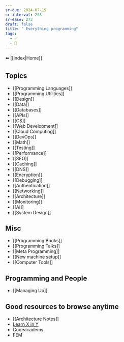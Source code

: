 ```yaml
---
sr-due: 2024-07-19
sr-interval: 203
sr-ease: 273
draft: false
title: " Everything programming"
tags:
  - ✅
  - 🧭
---
```

⬅️ [[index|Home]]

## Topics 
- [[Programming Languages]]
- [[Programming Utilities]]
- [[Design]]
- [[Data]]
- [[Databases]]
- [[APIs]]
- [[CS]]
- [[Web Development]]
- [[Cloud Computing]]
- [[DevOps]]
- [[Math]]
- [[Testing]]
- [[Performance]]
- [[SEO]]
- [[Caching]]
- [[DNS]]
- [[Encryption]]
- [[Debugging]]
- [[Authentication]]
- [[Networking]]
- [[Architecture]]
- [[Monitoring]]
- [[AI]]
- [[System Design]]

## Misc
- [[Programming Books]]
- [[Programming Talks]]
- [[Meta Programming]]
- [[New machine setup]]
- [[Computer Tools]]

## Programming and People
- [[Managing Up]]

## Good resources to browse anytime
- [[Architecture Notes]]
- [Learn X in Y](https://learnxinyminutes.com/)
- Codeacademy
- FEM

